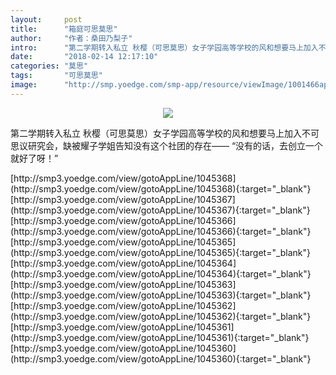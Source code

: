```yaml
---
layout:     post
title:      "箱庭可思莫思"
author:     "作者：桑田乃梨子"
intro:      "第二学期转入私立 秋樱（可思莫思）女子学园高等学校的风和想要马上加入不可思议研究会，缺被耀子学姐告知没有这个社团的存在—— “没有的话，去创立一个就好了呀！”"
date:       "2018-02-14 12:17:10"
categories: "莫思"
tags:       "可思莫思"
image:      "http://smp.yoedge.com/smp-app/resource/viewImage/1001466appline.png"
---
```

<div style="text-align: center">
<p><img src="http://smp.yoedge.com/smp-app/resource/viewImage/1001466appline.png"/></p>
</div>
<p class="post-meta">
<span>第二学期转入私立 秋樱（可思莫思）女子学园高等学校的风和想要马上加入不可思议研究会，缺被耀子学姐告知没有这个社团的存在—— “没有的话，去创立一个就好了呀！”</span>
</p>
[http://smp3.yoedge.com/view/gotoAppLine/1045368](http://smp3.yoedge.com/view/gotoAppLine/1045368){:target="_blank"}
[http://smp3.yoedge.com/view/gotoAppLine/1045367](http://smp3.yoedge.com/view/gotoAppLine/1045367){:target="_blank"}
[http://smp3.yoedge.com/view/gotoAppLine/1045366](http://smp3.yoedge.com/view/gotoAppLine/1045366){:target="_blank"}
[http://smp3.yoedge.com/view/gotoAppLine/1045365](http://smp3.yoedge.com/view/gotoAppLine/1045365){:target="_blank"}
[http://smp3.yoedge.com/view/gotoAppLine/1045364](http://smp3.yoedge.com/view/gotoAppLine/1045364){:target="_blank"}
[http://smp3.yoedge.com/view/gotoAppLine/1045363](http://smp3.yoedge.com/view/gotoAppLine/1045363){:target="_blank"}
[http://smp3.yoedge.com/view/gotoAppLine/1045362](http://smp3.yoedge.com/view/gotoAppLine/1045362){:target="_blank"}
[http://smp3.yoedge.com/view/gotoAppLine/1045361](http://smp3.yoedge.com/view/gotoAppLine/1045361){:target="_blank"}
[http://smp3.yoedge.com/view/gotoAppLine/1045360](http://smp3.yoedge.com/view/gotoAppLine/1045360){:target="_blank"}


